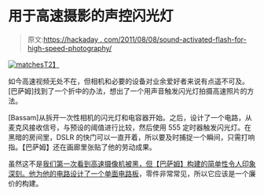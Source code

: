 # 用于高速摄影的声控闪光灯

> 原文:[https://hackaday . com/2011/08/08/sound-activated-flash-for-high-speed-photography/](https://hackaday.com/2011/08/08/sound-activated-flash-for-high-speed-photography/)

[![](../Images/f449927e23be26e1739145bd46c29e47.png "matches")T2】](http://hackaday.com/wp-content/uploads/2011/08/matches.jpg)

如今高速视频无处不在，但相机和必要的设备对业余爱好者来说有点遥不可及。[巴萨姆]找到了一个折中的办法，想出了一个用声音触发闪光灯拍摄高速照片的方法。

[Bassam]从拆开一次性相机的闪光灯和电容器开始。之后，设计了一个电路，从麦克风接收信号，与预设的阈值进行比较，然后使用 555 定时器触发闪光灯。在黑暗的房间里，DSLR 的快门可以一直开着，所以要及时捕捉一个瞬间，只需打响指。【巴萨姆】还在画廊里张贴了他的劳动成果。

虽然这不是[我们第一次看到高速摄像机被黑，但【巴萨姆】构建的简单性令人印象深刻。他为他的电路设计了一个](http://hackaday.com/2011/06/05/faking-high-speed-video-photography-of-repetitive-events/)[单面电路板](http://3.bp.blogspot.com/-yqm-JAOoICo/Tju92obLO4I/AAAAAAAAANI/9sF51wBg4zw/s320/pcb_assembled.jpg)，零件非常常见，所以它应该是一个廉价的构建。